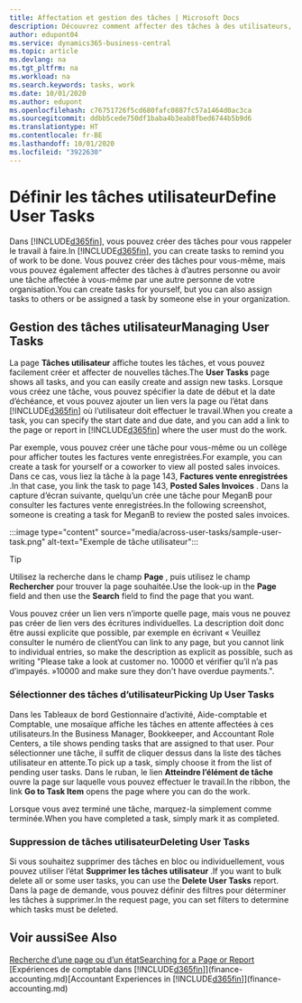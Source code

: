 ```yaml
---
title: Affectation et gestion des tâches | Microsoft Docs
description: Découvrez comment affecter des tâches à des utilisateurs, y compris votre comptable, dans Business Central
author: edupont04
ms.service: dynamics365-business-central
ms.topic: article
ms.devlang: na
ms.tgt_pltfrm: na
ms.workload: na
ms.search.keywords: tasks, work
ms.date: 10/01/2020
ms.author: edupont
ms.openlocfilehash: c76751726f5cd680fafc0887fc57a1464d0ac3ca
ms.sourcegitcommit: ddbb5cede750df1baba4b3eab8fbed6744b5b9d6
ms.translationtype: HT
ms.contentlocale: fr-BE
ms.lasthandoff: 10/01/2020
ms.locfileid: "3922630"
---
```

# <a name="define-user-tasks"></a><span data-ttu-id="604a1-103">Définir les tâches utilisateur</span><span class="sxs-lookup"><span data-stu-id="604a1-103">Define User Tasks</span></span>

<span data-ttu-id="604a1-104">Dans [!INCLUDE[d365fin](includes/d365fin_md.md)], vous pouvez créer des tâches pour vous rappeler le travail à faire.</span><span class="sxs-lookup"><span data-stu-id="604a1-104">In [!INCLUDE[d365fin](includes/d365fin_md.md)], you can create tasks to remind you of work to be done.</span></span> <span data-ttu-id="604a1-105">Vous pouvez créer des tâches pour vous-même, mais vous pouvez également affecter des tâches à d’autres personne ou avoir une tâche affectée à vous-même par une autre personne de votre organisation.</span><span class="sxs-lookup"><span data-stu-id="604a1-105">You can create tasks for yourself, but you can also assign tasks to others or be assigned a task by someone else in your organization.</span></span>  

## <a name="managing-user-tasks"></a><span data-ttu-id="604a1-106">Gestion des tâches utilisateur</span><span class="sxs-lookup"><span data-stu-id="604a1-106">Managing User Tasks</span></span>

<span data-ttu-id="604a1-107">La page **Tâches utilisateur** affiche toutes les tâches, et vous pouvez facilement créer et affecter de nouvelles tâches.</span><span class="sxs-lookup"><span data-stu-id="604a1-107">The **User Tasks** page shows all tasks, and you can easily create and assign new tasks.</span></span> <span data-ttu-id="604a1-108">Lorsque vous créez une tâche, vous pouvez spécifier la date de début et la date d’échéance, et vous pouvez ajouter un lien vers la page ou l’état dans [!INCLUDE[d365fin](includes/d365fin_md.md)] où l’utilisateur doit effectuer le travail.</span><span class="sxs-lookup"><span data-stu-id="604a1-108">When you create a task, you can specify the start date and due date, and you can add a link to the page or report in [!INCLUDE[d365fin](includes/d365fin_md.md)] where the user must do the work.</span></span>  

<span data-ttu-id="604a1-109">Par exemple, vous pouvez créer une tâche pour vous-même ou un collège pour afficher toutes les factures vente enregistrées.</span><span class="sxs-lookup"><span data-stu-id="604a1-109">For example, you can create a task for yourself or a coworker to view all posted sales invoices.</span></span> <span data-ttu-id="604a1-110">Dans ce cas, vous liez la tâche à la page 143, **Factures vente enregistrées** .</span><span class="sxs-lookup"><span data-stu-id="604a1-110">In that case, you link the task to page 143, **Posted Sales Invoices** .</span></span> <span data-ttu-id="604a1-111">Dans la capture d’écran suivante, quelqu’un crée une tâche pour MeganB pour consulter les factures vente enregistrées.</span><span class="sxs-lookup"><span data-stu-id="604a1-111">In the following screenshot, someone is creating a task for MeganB to review the posted sales invoices.</span></span>  

:::image type="content" source="media/across-user-tasks/sample-user-task.png" alt-text="Exemple de tâche utilisateur":::

> [!TIP]  
> <span data-ttu-id="604a1-113">Utilisez la recherche dans le champ **Page** , puis utilisez le champ **Rechercher** pour trouver la page souhaitée.</span><span class="sxs-lookup"><span data-stu-id="604a1-113">Use the look-up in the **Page** field and then use the **Search** field to find the page that you want.</span></span>  
>
> <span data-ttu-id="604a1-114">Vous pouvez créer un lien vers n’importe quelle page, mais vous ne pouvez pas créer de lien vers des écritures individuelles. La description doit donc être aussi explicite que possible, par exemple en écrivant « Veuillez consulter le numéro de client</span><span class="sxs-lookup"><span data-stu-id="604a1-114">You can link to any page, but you cannot link to individual entries, so make the description as explicit as possible, such as writing "Please take a look at customer no.</span></span> <span data-ttu-id="604a1-115">10000 et vérifier qu’il n’a pas d’impayés. »</span><span class="sxs-lookup"><span data-stu-id="604a1-115">10000 and make sure they don't have overdue payments.".</span></span>

### <a name="picking-up-user-tasks"></a><span data-ttu-id="604a1-116">Sélectionner des tâches d’utilisateur</span><span class="sxs-lookup"><span data-stu-id="604a1-116">Picking Up User Tasks</span></span>

<span data-ttu-id="604a1-117">Dans les Tableaux de bord Gestionnaire d’activité, Aide-comptable et Comptable, une mosaïque affiche les tâches en attente affectées à ces utilisateurs.</span><span class="sxs-lookup"><span data-stu-id="604a1-117">In the Business Manager, Bookkeeper, and Accountant Role Centers, a tile shows pending tasks that are assigned to that user.</span></span> <span data-ttu-id="604a1-118">Pour sélectionner une tâche, il suffit de cliquer dessus dans la liste des tâches utilisateur en attente.</span><span class="sxs-lookup"><span data-stu-id="604a1-118">To pick up a task, simply choose it from the list of pending user tasks.</span></span> <span data-ttu-id="604a1-119">Dans le ruban, le lien **Atteindre l’élément de tâche** ouvre la page sur laquelle vous pouvez effectuer le travail.</span><span class="sxs-lookup"><span data-stu-id="604a1-119">In the ribbon, the link **Go to Task Item** opens the page where you can do the work.</span></span>  

<span data-ttu-id="604a1-120">Lorsque vous avez terminé une tâche, marquez-la simplement comme terminée.</span><span class="sxs-lookup"><span data-stu-id="604a1-120">When you have completed a task, simply mark it as completed.</span></span>  

### <a name="deleting-user-tasks"></a><span data-ttu-id="604a1-121">Suppression de tâches utilisateur</span><span class="sxs-lookup"><span data-stu-id="604a1-121">Deleting User Tasks</span></span>

<span data-ttu-id="604a1-122">Si vous souhaitez supprimer des tâches en bloc ou individuellement, vous pouvez utiliser l’état **Supprimer les tâches utilisateur** .</span><span class="sxs-lookup"><span data-stu-id="604a1-122">If you want to bulk delete all or some user tasks, you can use the **Delete User Tasks** report.</span></span> <span data-ttu-id="604a1-123">Dans la page de demande, vous pouvez définir des filtres pour déterminer les tâches à supprimer.</span><span class="sxs-lookup"><span data-stu-id="604a1-123">In the request page, you can set filters to determine which tasks must be deleted.</span></span>  

## <a name="see-also"></a><span data-ttu-id="604a1-124">Voir aussi</span><span class="sxs-lookup"><span data-stu-id="604a1-124">See Also</span></span>

[<span data-ttu-id="604a1-125">Recherche d’une page ou d’un état</span><span class="sxs-lookup"><span data-stu-id="604a1-125">Searching for a Page or Report</span></span>](ui-search.md)  
<span data-ttu-id="604a1-126">[Expériences de comptable dans [!INCLUDE[d365fin](includes/d365fin_md.md)]](finance-accounting.md)</span><span class="sxs-lookup"><span data-stu-id="604a1-126">[Accountant Experiences in [!INCLUDE[d365fin](includes/d365fin_md.md)]](finance-accounting.md)</span></span>  
